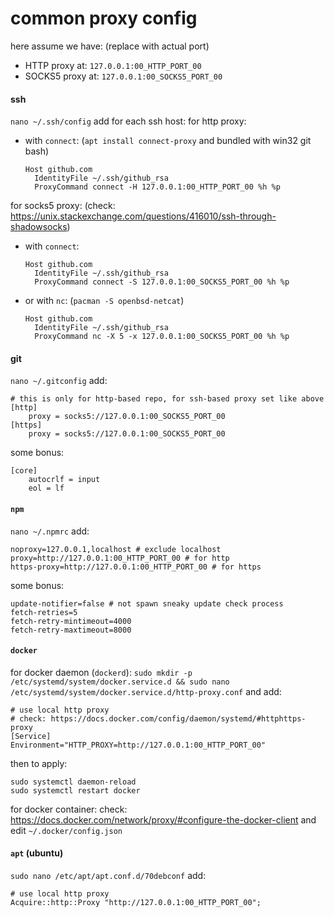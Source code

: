 # common proxy config

here assume we have: (replace with actual port)
- HTTP proxy at: `127.0.0.1:00_HTTP_PORT_00`
- SOCKS5 proxy at: `127.0.0.1:00_SOCKS5_PORT_00`


#### ssh

`nano ~/.ssh/config` add for each ssh host:
for http proxy: 
- with `connect`: (`apt install connect-proxy` and bundled with win32 git bash)
    ```
    Host github.com
      IdentityFile ~/.ssh/github_rsa
      ProxyCommand connect -H 127.0.0.1:00_HTTP_PORT_00 %h %p
    ```

for socks5 proxy: (check: https://unix.stackexchange.com/questions/416010/ssh-through-shadowsocks)
- with `connect`:
    ```
    Host github.com
      IdentityFile ~/.ssh/github_rsa
      ProxyCommand connect -S 127.0.0.1:00_SOCKS5_PORT_00 %h %p
    ```
- or with `nc`: (`pacman -S openbsd-netcat`)
    ```
    Host github.com
      IdentityFile ~/.ssh/github_rsa
      ProxyCommand nc -X 5 -x 127.0.0.1:00_SOCKS5_PORT_00 %h %p
    ```


#### git

`nano ~/.gitconfig` add:
```
# this is only for http-based repo, for ssh-based proxy set like above
[http]
	proxy = socks5://127.0.0.1:00_SOCKS5_PORT_00
[https]
	proxy = socks5://127.0.0.1:00_SOCKS5_PORT_00
```
some bonus:
```
[core]
	autocrlf = input
	eol = lf
```


#### `npm`

`nano ~/.npmrc` add:
```
noproxy=127.0.0.1,localhost # exclude localhost
proxy=http://127.0.0.1:00_HTTP_PORT_00 # for http
https-proxy=http://127.0.0.1:00_HTTP_PORT_00 # for https
```
some bonus:
```
update-notifier=false # not spawn sneaky update check process
fetch-retries=5
fetch-retry-mintimeout=4000
fetch-retry-maxtimeout=8000
```


#### `docker`

for docker daemon (`dockerd`):
`sudo mkdir -p /etc/systemd/system/docker.service.d && sudo nano /etc/systemd/system/docker.service.d/http-proxy.conf`
and add:
```
# use local http proxy
# check: https://docs.docker.com/config/daemon/systemd/#httphttps-proxy
[Service]
Environment="HTTP_PROXY=http://127.0.0.1:00_HTTP_PORT_00"
```
then to apply:
```shell script
sudo systemctl daemon-reload
sudo systemctl restart docker
```

for docker container:
check: https://docs.docker.com/network/proxy/#configure-the-docker-client
and edit `~/.docker/config.json`


#### `apt` (ubuntu)

`sudo nano /etc/apt/apt.conf.d/70debconf` add:
```
# use local http proxy
Acquire::http::Proxy "http://127.0.0.1:00_HTTP_PORT_00";
```
